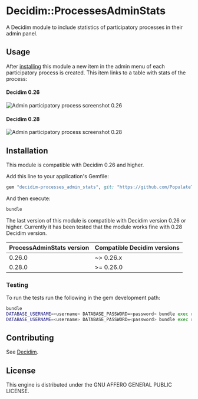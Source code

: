 # Decidim::ProcessesAdminStats

A Decidim module to include statistics of participatory processes in their admin panel.

## Usage
After [installing](#installation) this module a new item in the admin menu of each participatory process is created. This item links to a table with stats of the process:

#### Decidim 0.26

![Admin participatory process screenshot 0.26](https://github.com/PopulateTools/decidim-module-processes_admin_stats/assets/446459/80b81783-6a89-468f-b00c-b7065fda9659)

#### Decidim 0.28

![Admin participatory process screenshot 0.28](https://github.com/PopulateTools/decidim-module-processes_admin_stats/assets/446459/6c113e8f-3588-49eb-a433-c090fbee5892)

## Installation

This module is compatible with Decidim 0.26 and higher.

Add this line to your application's Gemfile:

```ruby
gem "decidim-processes_admin_stats", git: "https://github.com/PopulateTools/decidim-module-processes_admin_stats.git", branch: "main"
```

And then execute:

```bash
bundle
```

The last version of this module is compatible with Decidim version 0.26 or higher. Currently it has been tested that the module works fine with 0.28 Decidim version.

| ProcessAdminStats version | Compatible Decidim versions |
|---|---|
| 0.26.0 | ~> 0.26.x |
| 0.28.0 | >= 0.26.0 |

### Testing

To run the tests run the following in the gem development path:

```bash
bundle
DATABASE_USERNAME=<username> DATABASE_PASSWORD=<password> bundle exec rake test_app
DATABASE_USERNAME=<username> DATABASE_PASSWORD=<password> bundle exec rspec
```

## Contributing

See [Decidim](https://github.com/decidim/decidim).

## License

This engine is distributed under the GNU AFFERO GENERAL PUBLIC LICENSE.
